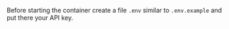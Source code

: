Before starting the container create a file `.env` similar to `.env.example` and put there your API key.